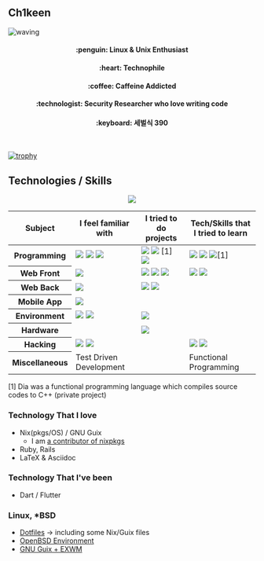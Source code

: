 ## Ch1keen

![waving](https://capsule-render.vercel.app/api?type=waving&height=200&text=Ch1keen!&fontAlign=80&fontAlignY=40&color=gradient)
<!-- https://github.com/kyechan99/capsule-render#waving -->

<h4 align="center">:penguin: Linux & Unix Enthusiast</h4>

<h4 align="center">:heart: Technophile</h4>

<h4 align="center">:coffee: Caffeine Addicted</h4>

<h4 align="center">:technologist: Security Researcher who love writing code</h4>

<h4 align="center">:keyboard: 세벌식 390</h4>

<br />

[![trophy](https://github-profile-trophy.vercel.app/?username=Ch1keen&theme=onedark&rank=-C)](https://github.com/ryo-ma/github-profile-trophy)

## Technologies / Skills

<div align="center">
  <img src="https://github.com/Ch1keen/Ch1keen/assets/40013212/18b7094d-e79d-4295-8b03-35b020118cb3">
</div>


<table>
  <thead>
    <tr>
      <th>Subject</th>
      <th>I feel familiar with</th>
      <th>I tried to do projects</th>
      <th>Tech/Skills that I tried to learn</th>
    </tr>
  </thead>
  <tbody>
    <tr>
      <th>Programming</th>
      <td>
        <img src="https://img.shields.io/badge/Ruby-CC342D?style=for-the-badge&logo=ruby&logoColor=white">
        <img src="https://img.shields.io/badge/Python-3776AB?style=for-the-badge&logo=python&logoColor=white">
        <img src="https://img.shields.io/badge/JavaScript-F7DF1E?style=for-the-badge&logo=javascript&logoColor=black">
      </td>
      <td>
        <img src="https://img.shields.io/badge/c-%2300599C.svg?style=for-the-badge&logo=c&logoColor=white">
        <img src="https://img.shields.io/badge/c++-%2300599C.svg?style=for-the-badge&logo=c%2B%2B&logoColor=white">
        [1]
        <img src="https://img.shields.io/badge/typescript-%23007ACC.svg?style=for-the-badge&logo=typescript&logoColor=white">
      </td>
      <td>
        <img src="https://img.shields.io/badge/Haskell-5e5086?style=for-the-badge&logo=haskell&logoColor=white">
        <img src="https://img.shields.io/badge/Java-ED8B00?style=for-the-badge&logo=openjdk&logoColor=white">
        <img src="https://img.shields.io/badge/Dia-35BDB2?style=for-the-badge&logo=sketch&logoColor=white">[1]
      </td>
    </tr>
    <tr>
      <th>Web Front</th>
      <td><img src="https://img.shields.io/badge/Tailwind_CSS-38B2AC?style=for-the-badge&logo=tailwind-css&logoColor=white"></td>
      <td>
        <img src="https://img.shields.io/badge/web3.js-F16822?style=for-the-badge&logo=web3.js&logoColor=white">
        <img src="https://img.shields.io/badge/react-%2320232a.svg?style=for-the-badge&logo=react&logoColor=%2361DAFB">
        <img src="https://img.shields.io/badge/Next-black?style=for-the-badge&logo=next.js&logoColor=white">
      </td>
      <td>
        <img src="https://img.shields.io/badge/MUI-%230081CB.svg?style=for-the-badge&logo=mui&logoColor=white">
        <img src="https://img.shields.io/badge/bootstrap-%238511FA.svg?style=for-the-badge&logo=bootstrap&logoColor=white">
      </td>
    </tr>
    <tr>
      <th>Web Back</th>
      <td><img src="https://img.shields.io/badge/Ruby_on_Rails-CC0000?style=for-the-badge&logo=ruby-on-rails&logoColor=white"></td>
      <td>
        <img src="https://img.shields.io/badge/Express.js-404D59?style=for-the-badge">
        <img src="https://img.shields.io/badge/FastAPI-005571?style=for-the-badge&logo=fastapi">
      </td>
      <td></td>
    </tr>
    <tr>
      <th>Mobile App</th>
      <td><img src="https://img.shields.io/badge/Flutter-%2302569B.svg?style=for-the-badge&logo=Flutter&logoColor=white"></td>
      <td></td>
      <td></td>
    </tr>
    <tr>
      <th>Environment</th>
      <td>
        <img src="https://img.shields.io/badge/docker-%230db7ed.svg?style=for-the-badge&logo=docker&logoColor=white">
        <img src="https://img.shields.io/badge/NIX-5277C3.svg?style=for-the-badge&logo=NixOS&logoColor=white">
      </td>
      <td><img src="https://img.shields.io/badge/kubernetes(k3s)-%23326ce5.svg?style=for-the-badge&logo=kubernetes&logoColor=white"></td>
      <td></td>
    </tr>
    <tr>
      <th>Hardware</th>
      <td></td>
      <td><img src="https://img.shields.io/badge/-Arduino-00979D?style=for-the-badge&logo=Arduino&logoColor=white"></td>
      <td></td>
    </tr>
    <tr>
      <th>Hacking</th>
      <td>
        <img src="https://img.shields.io/badge/Pwnable-black?style=for-the-badge&logoColor=white">
        <img src="https://img.shields.io/badge/web_hacking-%230db7ed.svg?style=for-the-badge&logoColor=white">
      </td>
      <td></td>
      <td>
        <img src="https://img.shields.io/badge/Cryptography-%234DC730?style=for-the-badge&logoColor=white">
        <img src="https://img.shields.io/badge/Digital_Forensics-CC0000?style=for-the-badge&logoColor=white">
      </td>
    </tr>
    <tr>
      <th>Miscellaneous</th>
      <td>Test Driven Development</td>
      <td></td>
      <td>Functional Programming</td>
    </tr>
  </tbody>
</table>


[1] Dia was a functional programming language which compiles source codes to C++ (private project)

### Technology That I love
- Nix(pkgs/OS) / GNU Guix
  - I am [a contributor of nixpkgs](https://github.com/orgs/NixOS/people?query=Ch1keen)
- Ruby, Rails
- LaTeX & Asciidoc

### Technology That I've been
- Dart / Flutter

### Linux, *BSD
- [Dotfiles](https://www.github.com/Ch1keen/dotfiles) -> including some Nix/Guix files
- [OpenBSD Environment](https://www.github.com/Ch1keen/OBSD-Environment)
- [GNU Guix + EXWM](https://github.com/Ch1keen/dotfiles/tree/main/guix/guix-exwm)


<!--
**Ch1keen/Ch1keen** is a ✨ _special_ ✨ repository because its `README.md` (this file) appears on your GitHub profile.

Here are some ideas to get you started:

- 🔭 I’m currently working on ...
- 🌱 I’m currently learning ...
- 👯 I’m looking to collaborate on ...
- 🤔 I’m looking for help with ...
- 💬 Ask me about ...
- 📫 How to reach me: ...
- 😄 Pronouns: ...
- ⚡ Fun fact: ...
-->
